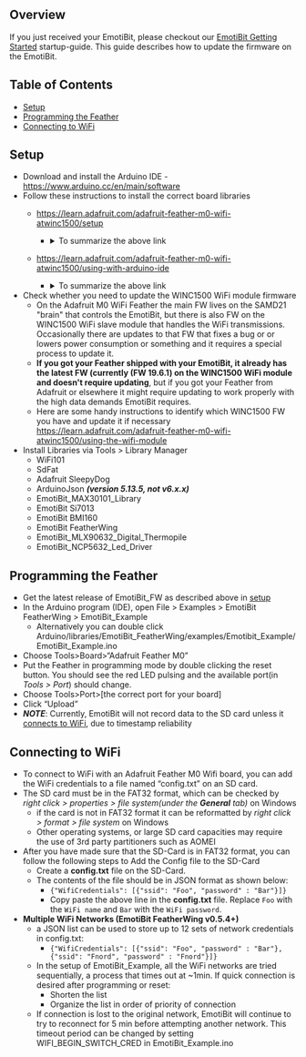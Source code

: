## Overview
If you just received your EmotiBit, please checkout our [EmotiBit Getting Started](https://github.com/EmotiBit/EmotiBit_Docs/blob/EmotiBit-V2/Hello_EmotiBit-Introduction_to_EmotiBit/EmotiBit_Getting_Started.md) startup-guide.
This guide describes how to update the firmware on the EmotiBit.
## Table of Contents
- [Setup](#setup)
- [Programming the Feather](#programming-the-feather)
- [Connecting to WiFi](#connecting-to-wifi)

## Setup
- Download and install the Arduino IDE - https://www.arduino.cc/en/main/software
- Follow these instructions to install the correct board libraries 
  - https://learn.adafruit.com/adafruit-feather-m0-wifi-atwinc1500/setup
    - <details>
      <summary>To summarize the above link</summary>
      <br>
      
        - Preferences > Additional Board Manager URLs
        - Copy-Paste the link: https:<span></span>//adafruit.github.io/arduino-board-index/package_adafruit_index.json
      </details>
  
  - https://learn.adafruit.com/adafruit-feather-m0-wifi-atwinc1500/using-with-arduino-ide
    - <details>
      <summary>To summarize the above link</summary>
      <br>
      
        - Tools>Board: “..”>Boards Manager
          - Install Arduino SAMD Boards
          - Install Adafruit SAMD _**(use version 1.5.1)**_
      </details>
- Check whether you need to update the WINC1500 WiFi module firmware
  - On the Adafruit M0 WiFi Feather the main FW lives on the SAMD21 "brain" that controls the EmotiBit, but there is also FW on the WINC1500 WiFi slave module that handles the WiFi transmissions. Occasionally there are updates to that FW that fixes a bug or or lowers power consumption or something and it requires a special process to update it.
  - **If you got your Feather shipped with your EmotiBit, it already has the latest FW (currently (FW 19.6.1) on the WINC1500 WiFi module and doesn't require updating**, but if you got your Feather from Adafruit or elsewhere it might require updating to work properly with the high data demands EmotiBit requires.
  - Here are some handy instructions to identify which WINC1500 FW you have and update it if necessary https://learn.adafruit.com/adafruit-feather-m0-wifi-atwinc1500/using-the-wifi-module
- Install Libraries via Tools > Library Manager
  - WiFi101
  - SdFat
  - Adafruit SleepyDog
  - ArduinoJson _**(version 5.13.5, not v6.x.x)**_
  - EmotiBit_MAX30101_Library
  - EmotiBit Si7013
  - EmotiBit BMI160
  - EmotiBit FeatherWing
  - EmotiBit_MLX90632_Digital_Thermopile
  - EmotiBit_NCP5632_Led_Driver


## Programming the Feather
- Get the latest release of EmotiBit_FW as described above in [setup](#setup)
- In the Arduino program (IDE), open File > Examples > EmotiBit FeatherWing > EmotiBit_Example
  - Alternatively you can double click Arduino/libraries/EmotiBit_FeatherWing/examples/Emotibit_Example/EmotiBit_Example.ino
- Choose Tools>Board>“Adafruit Feather M0”
- Put the Feather in programming mode by double clicking the reset button. You should see the red LED pulsing and the available port(in _Tools > Port_) should change.
- Choose Tools>Port>[the correct port for your board]
- Click “Upload”
- _**NOTE**_: Currently, EmotiBit will not record data to the SD card unless it [connects to WiFi](#connecting-to-wifi), due to timestamp reliability

## Connecting to WiFi
- To connect to WiFi with an Adafruit Feather M0 Wifi board, you can add the WiFi credentials to a file named “config.txt” on an SD card.
- The SD card must be in the FAT32 format, which can be checked by _right click > properties > file system(_under the **General**_ tab)_ on Windows
  - if the card is not in FAT32 format it can be reformatted by _right click > format > file system_ on Windows
  - Other operating systems, or large SD card capacities may require the use of 3rd party partitioners such as AOMEI
- After you have made sure that the SD-Card is in FAT32 format, you can follow the following steps to Add the Config file to the SD-Card
  - Create a **config.txt** file on the SD-Card.
  - The contents of the file should be in JSON format as shown below:
    - ``{"WifiCredentials": [{"ssid": "Foo", "password" : "Bar"}]}``
    - Copy paste the above line in the **config.txt** file. Replace `Foo` with the `WiFi name` and `Bar` with the `WiFi password`.
- **Multiple WiFi Networks (EmotiBit FeatherWing v0.5.4+)**
  - a JSON list can be used to store up to 12 sets of network credentials in config.txt:
    - ``{"WifiCredentials": [{"ssid": "Foo", "password" : "Bar"},{"ssid": "Fnord", "password" : "Fnord"}]}``
  - In the setup of EmotiBit_Example, all the WiFi networks are tried sequentially, a process that times out at ~1min. If quick connection is desired after programming or reset:
    - Shorten the list
    - Organize the list in order of priority of connection
  - If connection is lost to the original network, EmotiBit will continue to try to reconnect for 5 min before attempting another network. This timeout period can be changed by setting WIFI_BEGIN_SWITCH_CRED in EmotiBit_Example.ino
